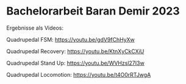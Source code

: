 # Bachelorarbeit Baran Demir 2023
Ergebnisse als Videos:

Quadrupedal FSM: https://youtu.be/gdV9fChHyXw

Quadrupedal Recovery: https://youtu.be/KtnXyCkCXiU

Quadrupedal Stand Up: https://youtu.be/WVHzsl27I3w

Quadrupedal Locomotion: https://youtu.be/t4O0rRTJwgA
